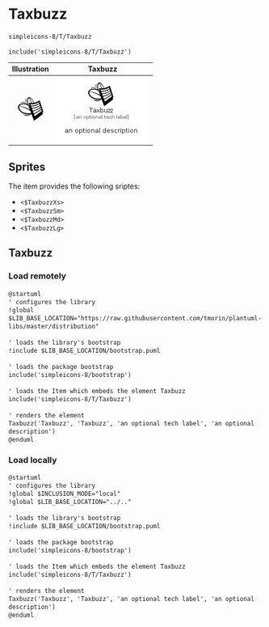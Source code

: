 # Taxbuzz


```text
simpleicons-8/T/Taxbuzz
```

```text
include('simpleicons-8/T/Taxbuzz')
```



| Illustration | Taxbuzz |
| :---: | :---: |
| ![illustration for Illustration](../../simpleicons-8/T/Taxbuzz.png) | ![illustration for Taxbuzz](../../simpleicons-8/T/Taxbuzz.Local.png) |



## Sprites
The item provides the following sriptes:

- `<$TaxbuzzXs>`
- `<$TaxbuzzSm>`
- `<$TaxbuzzMd>`
- `<$TaxbuzzLg>`





## Taxbuzz

### Load remotely
```plantuml
@startuml
' configures the library
!global $LIB_BASE_LOCATION="https://raw.githubusercontent.com/tmorin/plantuml-libs/master/distribution"

' loads the library's bootstrap
!include $LIB_BASE_LOCATION/bootstrap.puml

' loads the package bootstrap
include('simpleicons-8/bootstrap')

' loads the Item which embeds the element Taxbuzz
include('simpleicons-8/T/Taxbuzz')

' renders the element
Taxbuzz('Taxbuzz', 'Taxbuzz', 'an optional tech label', 'an optional description')
@enduml
```

### Load locally
```plantuml
@startuml
' configures the library
!global $INCLUSION_MODE="local"
!global $LIB_BASE_LOCATION="../.."

' loads the library's bootstrap
!include $LIB_BASE_LOCATION/bootstrap.puml

' loads the package bootstrap
include('simpleicons-8/bootstrap')

' loads the Item which embeds the element Taxbuzz
include('simpleicons-8/T/Taxbuzz')

' renders the element
Taxbuzz('Taxbuzz', 'Taxbuzz', 'an optional tech label', 'an optional description')
@enduml
```

